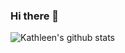 ### Hi there 👋

<!--
**kstick9210/kstick9210** is a ✨ _special_ ✨ repository because its `README.md` (this file) appears on your GitHub profile.

Here are some ideas to get you started:

- 🔭 I’m currently working on ...
- 🌱 I’m currently learning ...
- 👯 I’m looking to collaborate on ...
- 🤔 I’m looking for help with ...
- 💬 Ask me about ...
- 📫 How to reach me: ...
- 😄 Pronouns: ...
- ⚡ Fun fact: ...
-->
![Kathleen's github stats](https://github-readme-stats.vercel.app/api?username=kstick9210&hide=stars,issues&count_private=true&show_icons=true&bg_color=10388F&title_color=DBA423&text_color=FFF&icon_color=DBA423)
